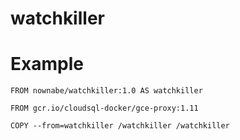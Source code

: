 watchkiller
===========

# Example

```
FROM nownabe/watchkiller:1.0 AS watchkiller

FROM gcr.io/cloudsql-docker/gce-proxy:1.11

COPY --from=watchkiller /watchkiller /watchkiller
```
